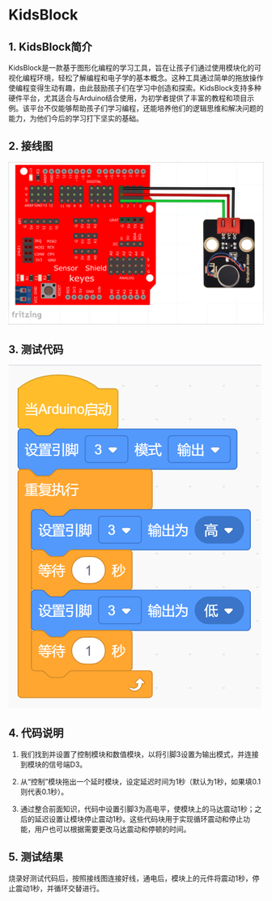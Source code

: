 # KidsBlock


## 1. KidsBlock简介  

KidsBlock是一款基于图形化编程的学习工具，旨在让孩子们通过使用模块化的可视化编程环境，轻松了解编程和电子学的基本概念。这种工具通过简单的拖放操作使编程变得生动有趣，由此鼓励孩子们在学习中创造和探索。KidsBlock支持多种硬件平台，尤其适合与Arduino结合使用，为初学者提供了丰富的教程和项目示例。该平台不仅能够帮助孩子们学习编程，还能培养他们的逻辑思维和解决问题的能力，为他们今后的学习打下坚实的基础。  

## 2. 接线图  

![](media/a06d59051c92b0898250121c393b604c.png)  

## 3. 测试代码  

![](media/929485d42ae2c68fcbc4acbad5134427.png)  

## 4. 代码说明  

1. 我们找到并设置了控制模块和数值模块，以将引脚3设置为输出模式，并连接到模块的信号端D3。  

2. 从“控制”模块拖出一个延时模块，设定延迟时间为1秒（默认为1秒，如果填0.1则代表0.1秒）。  

3. 通过整合前面知识，代码中设置引脚3为高电平，使模块上的马达震动1秒；之后的延迟设置让模块停止震动1秒。这些代码块用于实现循环震动和停止功能，用户也可以根据需要更改马达震动和停顿的时间。  

## 5. 测试结果  

烧录好测试代码后，按照接线图连接好线，通电后，模块上的元件将震动1秒，停止震动1秒，并循环交替进行。




